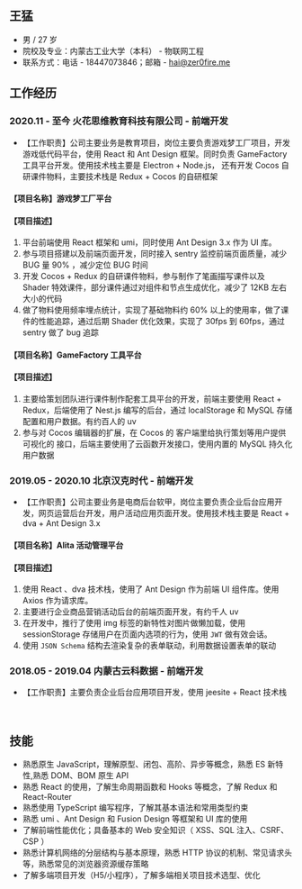 ## 王猛

- 男 / 27 岁
- 院校及专业：内蒙古工业大学（本科） - 物联网工程
- 联系方式：电话 - 18447073846；邮箱 - hai@zer0fire.me

## **工作经历**

### **2020.11 - 至今 火花思维教育科技有限公司 - 前端开发** <br/>

- 【工作职责】公司主要业务是教育项目，岗位主要负责游戏梦工厂项目，开发游戏低代码平台，使用 React 和 Ant Design 框架。同时负责 GameFactory 工具平台开发。使用技术栈主要是 Electron + Node.js， 还有开发 Cocos 自研课件物料，主要技术栈是 Redux + Cocos 的自研框架 <br/>

#### 【项⽬名称】**游戏梦工厂平台** <br/>

#### 【项⽬描述】<br/>

1. 平台前端使用 React 框架和 umi，同时使用 Ant Design 3.x 作为 UI 库。
2. 参与项目搭建以及前端页面开发，同时接入 sentry 监控前端页面质量，减少 BUG 量 90% ，减少定位 BUG 时间
3. 开发 Cocos + Redux 的自研课件物料，参与制作了笔画描写课件以及 Shader 特效课件，部分课件通过对组件和节点生成优化，减少了 12KB 左右大小的代码
4. 做了物料使用频率埋点统计，实现了基础物料约 60% 以上的使用率，做了课件的性能追踪，通过后期 Shader 优化效果，实现了 30fps 到 60fps，通过 sentry 做了 bug 追踪

#### 【项⽬名称】**GameFactory ⼯具平台** <br/>

#### 【项⽬描述】<br/>

1. 主要给策划团队进⾏课件制作配套⼯具平台的开发，前端主要使用 React + Redux，后端使用了 Nest.js 编写的后台，通过 localStorage 和 MySQL 存储配置和用户数据。有约百人的 uv
2. 参与对 Cocos 编辑器的扩展，在 Cocos 的 客户端⾥给执⾏策划等⽤户提供可视化的 接⼝，后端主要使用了云函数开发接口，使用内置的 MySQL 持久化用户数据

### **2019.05 - 2020.10 北京汉克时代 - 前端开发** <br/>

- 【工作职责】公司主要业务是电商后台软甲，岗位主要负责企业后台应用开发，网页运营后台开发，用户活动应用页面开发。使用技术栈主要是 React + dva + Ant Design 3.x <br/>

#### 【项目名称】**Alita 活动管理平台** <br/>

#### 【项目描述】<br/>

1. 使用 React 、dva 技术栈，使用了 Ant Design 作为前端 UI 组件库。使用 Axios 作为请求库。
2. 主要进行企业商品营销活动后台的前端页面开发，有约千人 uv
3. 在开发中，推行了使用 img 标签的新特性对图片做懒加载，使用 sessionStorage 存储用户在页面内选项的行为，使用 `JWT` 做有效会话。
4. 使用 `JSON Schema` 结构去渲染复杂的表单联动，利用数据设置表单的联动

### **2018.05 - 2019.04 内蒙古云科数据 - 前端开发** <br/>

- 【工作职责】主要负责企业后台应用项目开发，使用 jeesite + React 技术栈

<br>

## **技能**

- 熟悉原生 JavaScript，理解原型、闭包、高阶、异步等概念，熟悉 ES 新特性,熟悉 DOM、BOM 原生 API
- 熟悉 React 的使用，了解生命周期函数和 Hooks 等概念，了解 Redux 和 React-Router
- 熟悉使用 TypeScript 编写程序，了解其基本语法和常用类型约束
- 熟悉 umi 、Ant Design 和 Fusion Design 等框架和 UI 库的使用
- 了解前端性能优化；具备基本的 Web 安全知识（ XSS、SQL 注入、CSRF、CSP ）
- 熟悉计算机网络的分层结构与基本原理，熟悉 HTTP 协议的机制、常见请求头等，熟悉常见的浏览器资源缓存策略
- 了解多端项目开发（H5/小程序），了解多端相关项目技术选型、优化
